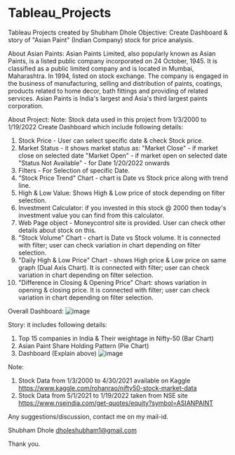 # Tableau_Projects
Tableau Projects created by Shubham Dhole
Objective:
Create Dashboard & story of "Asian Paint" (Indian Company) stock for price analysis.

About Asian Paints:
Asian Paints Limited, also popularly known as Asian Paints, is a listed public company incorporated on 24 October, 1945. It is classified as a public limited company and is located in Mumbai, Maharashtra. In 1994, listed on stock exchange. The company is engaged in the business of manufacturing, selling and distribution of paints, coatings, products related to home decor, bath fittings and providing of related services. Asian Paints is India's largest and Asia's third largest paints corporation.

About Project:
Note: Stock data used in this project from 1/3/2000 to 1/19/2022
Create Dashboard which include following details:
1. Stock Price - User can select specific date & check Stock price.
2. Market Status - it shows market status as:
"Market Close" - if market close on selected date
"Market Open" - if market open on selected date
"Status Not Available" - for Date 1/20/2022 onwards
3. Filters - For Selection of specific Date.
4. "Stock Price Trend" Chart - chart is Date vs Stock price along with trend line.
5. High & Low Value: Shows High & Low price of stock depending on filter selection.
6. Investment Calculator: if you invested in this stock @ 2000 then today's investment value you can find from this calculator.
7. Web Page object - Moneycontrol site is provided. User can check other details about stock on this.
8. "Stock Volume" Chart - chart is Date vs Stock volume. It is connected with filter; user can check variation in chart depending on filter selection.
9. "Daily High & Low Price" Chart - shows High price & Low price on same graph (Dual Axis Chart). It is connected with filter; user can check variation in chart depending on filter selection.
10. "Difference in Closing & Opening Price" Chart: shows variation in opening & closing price. It is connected with filter; user can check variation in chart depending on filter selection.

Overall Dashboard:
![image](https://user-images.githubusercontent.com/98122646/150416566-38a760c2-4f45-4e57-80ad-3fd8b71bcca6.png)

Story:
it includes following details:
1. Top 15 companies in India & Their weightage in Nifty-50 (Bar Chart)
2. Asian Paint Share Holding Pattern (Pie Chart)
3. Dashboard (Explain above)
![image](https://user-images.githubusercontent.com/98122646/150419760-8c959c84-abab-4f56-9a5c-5b41ab371db8.png)

Note:
1. Stock Data from 1/3/2000 to 4/30/2021 available on Kaggle https://www.kaggle.com/rohanrao/nifty50-stock-market-data
2. Stock Data from 5/1/2021 to 1/19/2022 taken from NSE site https://www.nseindia.com/get-quotes/equity?symbol=ASIANPAINT

Any suggestions/discussion, contact me on my mail-id.

Shubham Dhole
dholeshubham1@gmail.com

Thank you.
